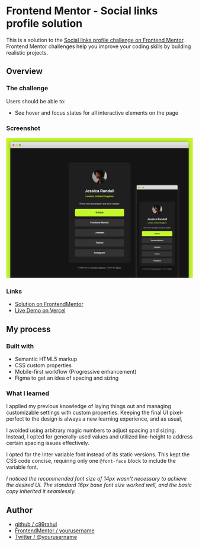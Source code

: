 # Frontend Mentor - Social links profile solution

This is a solution to the [Social links profile challenge on Frontend Mentor](https://www.frontendmentor.io/challenges/social-links-profile-UG32l9m6dQ). Frontend Mentor challenges help you improve your coding skills by building realistic projects. 

## Overview

### The challenge

Users should be able to:

- See hover and focus states for all interactive elements on the page

### Screenshot

![](./screenshot.jpg)

### Links

- [Solution on FrontendMentor](https://your-solution-url.com)
- [Live Demo on Vercel](https://your-live-site-url.com)

## My process

### Built with

- Semantic HTML5 markup
- CSS custom properties
- Mobile-first workflow (Progressive enhancement)
- Figma to get an idea of spacing and sizing 

### What I learned

I applied my previous knowledge of laying things out and managing customizable settings with custom properties. Keeping the final UI pixel-perfect to the design is always a new learning experience, and as usual, 

I avoided using arbitrary magic numbers to adjust spacing and sizing. Instead, I opted for generally-used values and utilized line-height to address certain spacing issues effectively.

I opted for the Inter variable font instead of its static versions. This kept the CSS code concise, requiring only one `@font-face` block to include the variable font.

_I noticed the recommended font size of 14px wasn't necessary to achieve the desired UI. The standard 16px base font size worked well, and the basic copy inherited it seamlessly._

## Author

- [github / c99rahul](https://github.com/c99rahul)
- [FrontendMentor / yourusername](https://www.frontendmentor.io/profile/c99rahul)
- [Twitter / @yourusername](https://www.twitter.com/c99rahul)